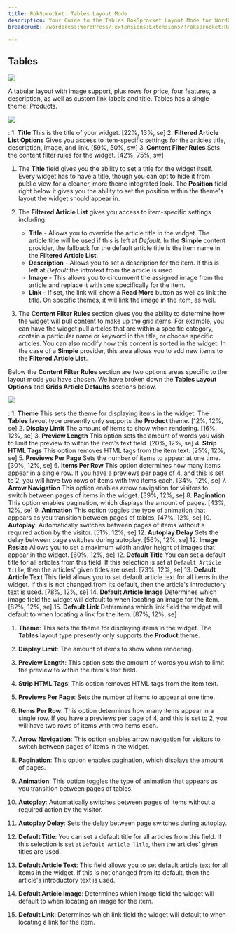 ```yaml
---
title: RokSprocket: Tables Layout Mode
description: Your Guide to the Tables RokSprocket Layout Mode for WordPress
breadcrumb: /wordpress:WordPress/!extensions:Extensions/!roksprocket:RokSprocket

---
```


Tables
-----

![][layout]

A tabular layout with image support, plus rows for price, four features, a description, as well as custom link labels and title. Tables has a single theme: Products.

![][layout_1]

:   1. **Title** This is the title of your widget. [22%, 13%, se]
    2. **Filtered Article List Options** Gives you access to item-specific settings for the articles title, description, image, and link. [59%, 50%, sw]
    3. **Content Filter Rules** Sets the content filter rules for the widget. [42%, 75%, sw]

1. The **Title** field gives you the ability to set a title for the widget itself. Every widget has to have a title, though you can opt to hide it from public view for a cleaner, more theme integrated look. The **Position** field right below it gives you the ability to set the position within the theme's layout the widget should appear in.

2. The **Filtered Article List** gives you access to item-specific settings including:

    * **Title** - Allows you to override the article title in the widget. The article title will be used if this is left at *Default*. In the **Simple** content provider, the fallback for the default article title is the item name in the **Filtered Article List**.
    * **Description** - Allows you to set a description for the item. If this is left at *Default* the introtext from the article is used. 
    * **Image** - This allows you to circumvent the assigned image from the article and replace it with one specifically for the item. 
    * **Link** - If set, the link will show a **Read More** button as well as link the title. On specific themes, it will link the image in the item, as well.

3. The **Content Filter Rules** section gives you the ability to determine how the widget will pull content to make up the grid items. For example, you can have the widget pull articles that are within a specific category, contain a particular name or keyword in the title, or choose specific articles. You can also modify how this content is sorted in the widget. In the case of a **Simple** provider, this area allows you to add new items to the **Filtered Article List**.

Below the **Content Filter Rules** section are two options areas specific to the layout mode you have chosen. We have broken down the **Tables Layout Options** and **Grids Article Defaults** sections below.

![][layout_2]

:   1. **Theme** This sets the theme for displaying items in the widget. The **Tables** layout type presently only supports the **Product** theme. [12%, 12%, se]
    2. **Display Limit** The amount of items to show when rendering. [16%, 12%, se]
    3. **Preview Length** This option sets the amount of words you wish to limit the preview to within the item's text field. [20%, 12%, se]
    4. **Strip HTML Tags** This option removes HTML tags from the item text. [25%, 12%, se]
    5. **Previews Per Page** Sets the number of items to appear at one time. [30%, 12%, se]
    6. **Items Per Row** This option determines how many items appear in a single row. If you have a previews per page of 4, and this is set to 2, you will have two rows of items with two items each. [34%, 12%, se]
    7. **Arrow Navigation** This option enables arrow navigation for visitors to switch between pages of items in the widget. [39%, 12%, se]
    8. **Pagination** This option enables pagination, which displays the amount of pages. [43%, 12%, se]
    9. **Animation** This option toggles the type of animation that appears as you transition between pages of tables. [47%, 12%, se]
    10. **Autoplay**: Automatically switches between pages of items without a required action by the visitor. [51%, 12%, se]
    12. **Autoplay Delay** Sets the delay between page switches during autoplay. [56%, 12%, se]
    12. **Image Resize** Allows you to set a maximum width and/or height of images that appear in the widget. [60%, 12%, se]
    12. **Default Title** You can set a default title for all articles from this field. If this selection is set at `Default Article Title`, then the articles' given titles are used. [73%, 12%, se]
    13. **Default Article Text** This field allows you to set default article text for all items in the widget. If this is not changed from its default, then the article's introductory text is used. [78%, 12%, se]
    14. **Default Article Image** Determines which image field the widget will default to when locating an image for the item. [82%, 12%, se]
    15. **Default Link** Determines which link field the widget will default to when locating a link for the item. [87%, 12%, se]

1. **Theme**: This sets the theme for displaying items in the widget. The **Tables** layout type presently only supports the **Product** theme.

2. **Display Limit**: The amount of items to show when rendering.

3. **Preview Length**: This option sets the amount of words you wish to limit the preview to within the item's text field.

4. **Strip HTML Tags**: This option removes HTML tags from the item text.

5. **Previews Per Page**: Sets the number of items to appear at one time.

6. **Items Per Row**: This option determines how many items appear in a single row. If you have a previews per page of 4, and this is set to 2, you will have two rows of items with two items each.

7. **Arrow Navigation**: This option enables arrow navigation for visitors to switch between pages of items in the widget.

8. **Pagination**: This option enables pagination, which displays the amount of pages.

9. **Animation**: This option toggles the type of animation that appears as you transition between pages of tables.

10. **Autoplay**: Automatically switches between pages of items without a required action by the visitor.

11. **Autoplay Delay**: Sets the delay between page switches during autoplay.

12. **Default Title**: You can set a default title for all articles from this field. If this selection is set at `Default Article Title`, then the articles' given titles are used.

13. **Default Article Text**: This field allows you to set default article text for all items in the widget. If this is not changed from its default, then the article's introductory text is used.

14. **Default Article Image**: Determines which image field the widget will default to when locating an image for the item.

15. **Default Link**: Determines which link field the widget will default to when locating a link for the item.



[layout]: assets/tables.jpeg
[layout_1]: assets/tables_1.jpeg
[layout_2]: assets/tables_2.jpeg